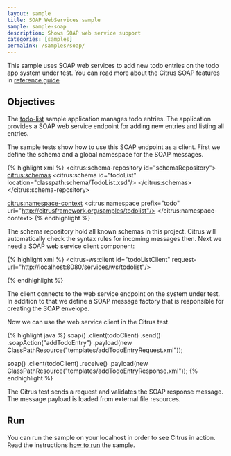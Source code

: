 ```yaml
---
layout: sample
title: SOAP WebServices sample
sample: sample-soap
description: Shows SOAP web service support
categories: [samples]
permalink: /samples/soap/
---
```


This sample uses SOAP web services to add new todo entries on the todo app system under test. You can read more about the 
Citrus SOAP features in [reference guide](http://www.citrusframework.org/reference/html/soap.html)

Objectives
---------

The [todo-list](/samples/todo-app/) sample application manages todo entries. The application provides a SOAP web service
endpoint for adding new entries and listing all entries.

The sample tests show how to use this SOAP endpoint as a client. First we define the schema and a global namespace for the SOAP
messages.

{% highlight xml %}
<citrus:schema-repository id="schemaRepository">
  <citrus:schemas>
    <citrus:schema id="todoList" location="classpath:schema/TodoList.xsd"/>
  </citrus:schemas>
</citrus:schema-repository>
    
<citrus:namespace-context>
  <citrus:namespace prefix="todo" uri="http://citrusframework.org/samples/todolist"/>
</citrus:namespace-context>
{% endhighlight %}
   
The schema repository hold all known schemas in this project. Citrus will automatically check the syntax rules for incoming messages
then. Next we need a SOAP web service client component:

{% highlight xml %}
<citrus-ws:client id="todoListClient"
                  request-url="http://localhost:8080/services/ws/todolist"/>
                      
<bean id="messageFactory" class="org.springframework.ws.soap.saaj.SaajSoapMessageFactory"/>
{% endhighlight %}
    
The client connects to the web service endpoint on the system under test. In addition to that we define a SOAP message factory that is
responsible for creating the SOAP envelope. 

Now we can use the web service client in the Citrus test.

{% highlight java %}
soap()
    .client(todoClient)
    .send()
    .soapAction("addTodoEntry")
    .payload(new ClassPathResource("templates/addTodoEntryRequest.xml"));
    
soap()
    .client(todoClient)
    .receive()
    .payload(new ClassPathResource("templates/addTodoEntryResponse.xml"));
{% endhighlight %}
        
The Citrus test sends a request and validates the SOAP response message. The message payload is loaded from external file resources.    
                
Run
---------

You can run the sample on your localhost in order to see Citrus in action. Read the instructions [how to run](/samples/run/) the sample.